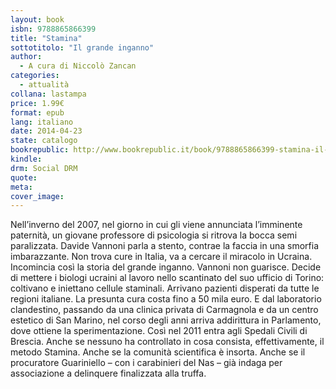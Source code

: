 ```yaml
---
layout: book
isbn: 9788865866399
title: "Stamina"
sottotitolo: "Il grande inganno"
author:
  - A cura di Niccolò Zancan
categories:
  - attualità
collana: lastampa
price: 1.99€
format: epub
lang: italiano
date: 2014-04-23
state: catalogo
bookrepublic: http://www.bookrepublic.it/book/9788865866399-stamina-il-grande-inganno/
kindle: 
drm: Social DRM
quote:
meta:
cover_image:
---
```

Nell’inverno del 2007, nel giorno in cui gli viene annunciata l’imminente paternità, un giovane professore di psicologia si ritrova la bocca semi paralizzata. Davide Vannoni parla a stento, contrae la faccia in una smorfia imbarazzante. Non trova cure in Italia, va a cercare il miracolo in Ucraina. Incomincia così la storia del grande inganno.
Vannoni non guarisce. Decide di mettere i biologi ucraini al lavoro nello scantinato del suo ufficio di Torino: coltivano e iniettano cellule staminali. Arrivano pazienti disperati da tutte le regioni italiane. La presunta cura costa fino a 50 mila euro. E dal laboratorio clandestino, passando da una clinica privata di Carmagnola e da un centro estetico di San Marino, nel corso degli anni arriva addirittura in Parlamento, dove ottiene la sperimentazione. Così nel 2011 entra agli Spedali Civili di Brescia. Anche se nessuno ha controllato in cosa consista, effettivamente, il metodo Stamina. Anche se la comunità scientifica è insorta. Anche se il procuratore Guariniello – con i carabinieri del Nas – già indaga per associazione a delinquere finalizzata alla truffa.
